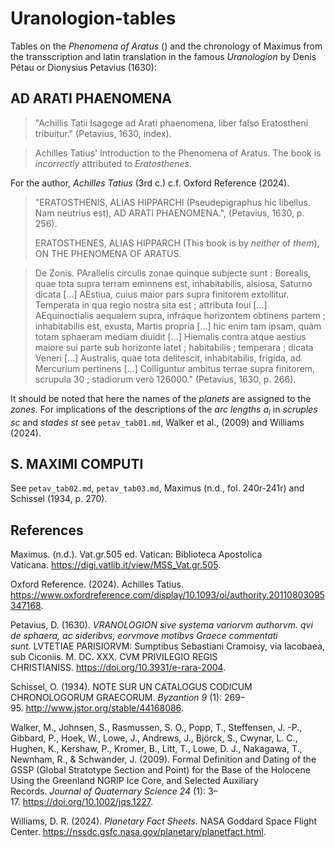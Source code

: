 # Uranologion-tables

Tables on the *Phenomena of Aratus* () and the chronology of Maximus from the transscription and latin translation in the famous *Uranologion* by Denis Pétau or Dionysius Petavius (1630):

## AD ARATI PHAENOMENA

>"Achillis Tatii Isagoge ad Arati phaenomena, liber falso Eratostheni tribuitur." (Petavius, 1630, index).

>Achilles Tatius' Introduction to the Phenomena of Aratus. The book is *incorrectly* attributed to *Eratosthenes*.

For the author, *Achilles Tatius* (3rd c.) c.f. Oxford Reference (2024).

>"ERATOSTHENIS, ALIAS HIPPARCHI
(Pseudepigraphus hic libellus. Nam neutrius est), AD ARATI PHAENOMENA.", (Petavius, 1630, p. 256).
>
>ERATOSTHENES,
ALIAS HIPPARCH (This book is by *neither* of *them*), ON THE PHENOMENA OF ARATUS.

>De Zonis. PArallelis circulis zonae quinque subjecte sunt : Borealis, quae tota supra terram eminnens est, inhabitabilis, alsiosa, Saturno dicata [...] AEstiua, cuius maior pars supra finitorem extollitur. Temperata in qua regio nostra sita est ; attributa Ioui [...] AEquinoctialis aequalem supra, infráque horizontem obtinens partem ; inhabitabilis est, exusta, Martis propria [...] hic enim tam ipsam, quàm totam sphaeram mediam diuidit [...] Hiemalis contra atque aestius maiore sui parte sub horizonte latet ; habitabilis ; temperara ; dicata Veneri [...] Australis, quae tota delitescit, inhabitabilis, frigida, ad Mercurium pertinens [...] Colliguntur ambitus terrae supra finitorem, scrupula 30 ; stadiorum verò 126000." (Petavius, 1630, p. 266).

It should be noted that here the names of the *planets* are assigned to the *zones*.
For implications of the descriptions of the *arc lengths* $a_l$ in *scruples* $sc$ and *stades* $st$ see `petav_tab01.md`, Walker et al., (2009) and Williams (2024).

## S. MAXIMI COMPUTI

See `petav_tab02.md`, `petav_tab03.md`, Maximus (n.d., fol. 240r-241r) and Schissel (1934, p. 270).

## References
Maximus. (n.d.). Vat.gr.505 ed. Vatican: Biblioteca Apostolica Vaticana. https://digi.vatlib.it/view/MSS_Vat.gr.505.

Oxford Reference. (2024). Achilles Tatius. https://www.oxfordreference.com/display/10.1093/oi/authority.20110803095347168.

Petavius, D. (1630). *VRANOLOGION sive systema variorvm authorvm. qvi de sphaera, ac sideribvs, eorvmove motibvs Graece commentati sunt*. LVTETIAE PARISIORVM: Sumptibus Sebastiani Cramoisy, via Iacobaea, sub Ciconiis. M. DC. XXX. CVM PRIVILEGIO REGIS CHRISTIANISS. https://doi.org/10.3931/e-rara-2004.

Schissel, O. (1934). NOTE SUR UN CATALOGUS CODICUM CHRONOLOGORUM GRAECORUM. *Byzantion 9* (1): 269–95. http://www.jstor.org/stable/44168086.

Walker, M., Johnsen, S., Rasmussen, S. O., Popp, T., Steffensen, J. -P., Gibbard, P., Hoek, W., Lowe, J., Andrews, J., Björck, S., Cwynar, L. C., Hughen, K., Kershaw, P., Kromer, B., Litt, T., Lowe, D. J., Nakagawa, T., Newnham, R., & Schwander, J. (2009). Formal Definition and Dating of the GSSP (Global Stratotype Section and Point) for the Base of the Holocene Using the Greenland NGRIP Ice Core, and Selected Auxiliary Records. *Journal of Quaternary Science 24* (1): 3–17. https://doi.org/10.1002/jqs.1227.

Williams, D. R. (2024). *Planetary Fact Sheets.* NASA Goddard Space Flight Center. https://nssdc.gsfc.nasa.gov/planetary/planetfact.html.

